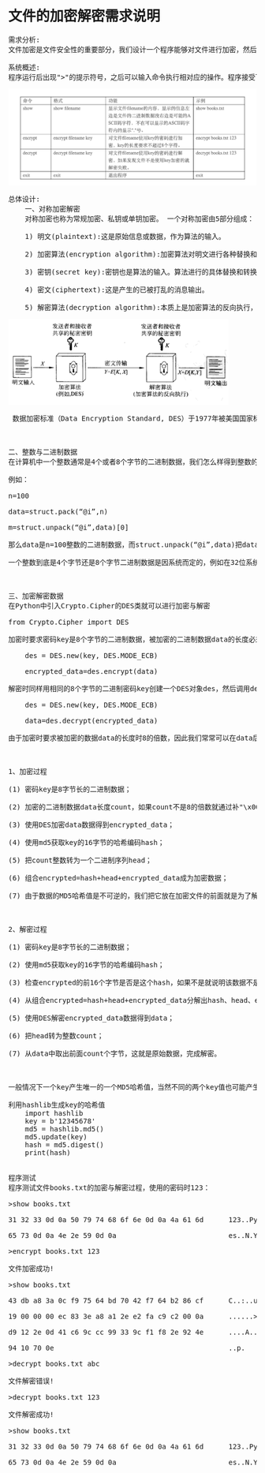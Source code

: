 # 文件的加密解密需求说明
<pre>
需求分析:
文件加密是文件安全性的重要部分，我们设计一个程序能够对文件进行加密，然后能对文件进行解密，方便管理有敏感数据的文件。

系统概述:
程序运行后出现">"的提示符号，之后可以输入命令执行相对应的操作。程序接受下面表所示的几个命令。
</pre>
![1.png](./1.png)

<pre>
总体设计:
    一、对称加密解密
    对称加密也称为常规加密、私钥或单钥加密。 一个对称加密由5部分组成：

    1) 明文(plaintext):这是原始信息或数据，作为算法的输入。

    2) 加密算法(encryption algorithm):加密算法对明文进行各种替换和转换。

    3) 密钥(secret key):密钥也是算法的输入。算法进行的具体替换和转换取决于密钥。

    4) 密文(ciphertext):这是产生的已被打乱的消息输出。

    5) 解密算法(decryption algorithm):本质上是加密算法的反向执行，它使用密文和同一密钥产生产生原始明文。
</pre>
![2.png](./2.png)
<pre>
 数据加密标准（Data Encryption Standard, DES）于1977年被美国国家标准局(National Bureau of Standard, NBS)，即现在国家标准和技术协会(National Institute of Standards and Technology,NIST)采纳为联邦46（FIPS PUB 46）。这个算法本身指的是数据加密算法(Data Encryption Algorithm)。DES采用了64位的分组长度和56位的密钥长度。它将64位的经过一系列的变换得到64位的输出，解密则使用了相同的步骤和相同的密钥。



二、整数与二进制数据
在计算机中一个整数通常是4个或者8个字节的二进制数据，我们怎么样得到整数的二进制数据呢？Python中有一个struct模块，使用它的pack函数可以吧一个整数转为二进制数据，使用它的unpack函数可以把二进制数据再次反向转化为整数。使用这两个函数要设置整数的格式”@i”，其中”@”是格式引导符合，”i”代表整数。

例如：

n=100

data=struct.pack(“@i”,n)

m=struct.unpack(“@i”,data)[0]

那么data是n=100整数的二进制数据，而struct.unpack(“@i”,data)把data二进制转为整数，它返回一个元祖数据，第一个数据就是转换的整数。

一个整数到底是4个字节还是8个字节二进制数据是因系统而定的，例如在32位系统中是4字节，64位系统为8字节，具体是多少字节可以通过struct.calcsize(“@i”)得到。

 

三、加密解密数据
在Python中引入Crypto.Cipher的DES类就可以进行加密与解密

from Crypto.Cipher import DES

加密时要求密码key是8个字节的二进制数据，被加密的二进制数据data的长度必须是8的倍数，然后使用DES.new创建一个DES的对象des，再调用des.encrypt就可以加密数据data：

    des = DES.new(key, DES.MODE_ECB)

    encrypted_data=des.encrypt(data)

解密时同样用相同的8个字节的二进制密码key创建一个DES对象des，然后调用des.decrypt就可以进行解密：

    des = DES.new(key, DES.MODE_ECB)

    data=des.decrypt(encrypted_data)

由于加密时要求被加密的数据data的长度时8的倍数，因此我们常常可以在data后面补"\x00"来使得data长度变成8倍数，但是解密时为了知道原始数据的长度是多少，因此可以设计一个整数的二进制数据来指定原始数据的长度。

 

1、加密过程

(1) 密码key是8字节长的二进制数据；

(2) 加密的二进制数据data长度count，如果count不是8的倍数就通过补"\x00"增加data使得长度是8的倍数；

(3) 使用DES加密data数据得到encrypted_data；

(4) 使用md5获取key的16字节的哈希编码hash；

(5) 把count整数转为一个二进制序列head；

(6) 组合encrypted=hash+head+encrypted_data成为加密数据；

(7) 由于数据的MD5哈希值是不可逆的，我们把它放在加密文件的前面就是为了解密时判断这个数据是否是指定的key加密得到的，从而完进行解密过程。

 

2、解密过程

(1) 密码key是8字节长的二进制数据；

(2) 使用md5获取key的16字节的哈希编码hash；

(3) 检查encrypted的前16个字节是否是这个hash，如果不是就说明该数据不是key加密的结果，不能解密，如果是就继续解密；

(4) 从组合encrypted=hash+head+encrypted_data分解出hash、head、encrypted_data；

(5) 使用DES解密encrypted_data数据得到data；

(6) 把head转为整数count；

(7) 从data中取出前面count个字节，这就是原始数据，完成解密。

 

一般情况下一个key产生唯一的一个MD5哈希值，当然不同的两个key值也可能产生相同的MD5哈希值，但是这种情况的概率十分小，因此还是可以这样做的。如果不把这个哈希值放在文件开头，使用一个不正确的密码来解密，那么解密过程是能进行的，但是解密出来的数据就面目全非了，还原不到原来的数据，因此解密时判断该密码是否正确是十分有必要的。

利用hashlib生成key的哈希值
    import hashlib
    key = b'12345678'
    md5 = hashlib.md5()
    md5.update(key)
    hash = md5.digest()
    print(hash)


程序测试
程序测试文件books.txt的加密与解密过程，使用的密码时123：

>show books.txt

31 32 33 0d 0a 50 79 74 68 6f 6e 0d 0a 4a 61 6d      123..Python..Jam

65 73 0d 0a 4e 2e 59 0d 0a                           es..N.Y..       

>encrypt books.txt 123

文件加密成功!

>show books.txt

43 db a8 3a 0c f9 75 64 bd 70 42 f7 64 b2 86 cf      C..:..ud.pB.d...

19 00 00 00 ec 83 3e a8 a1 2e e2 fa c9 c2 00 0a      ......>.........

d9 12 2e 0d 41 c6 9c cc 99 33 9c f1 f8 2e 92 4e      ....A....3.....N

94 10 70 0e                                          ..p.            

>decrypt books.txt abc

文件解密错误!

>decrypt books.txt 123

文件解密成功!

>show books.txt

31 32 33 0d 0a 50 79 74 68 6f 6e 0d 0a 4a 61 6d      123..Python..Jam

65 73 0d 0a 4e 2e 59 0d 0a                           es..N.Y..           
</pre>